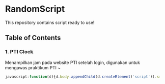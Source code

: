 # RandomScript

This repository contains script ready to use!

## Table of Contents
### 1. PTI Clock
Menampilkan jam pada website PTI setelah login, digunakan untuk mengawas praktikum PTI ~
```javascript
javascript:function(d){d.body.appendChild(d.createElement('script')).src=""}(document);
